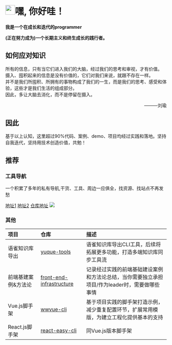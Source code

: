 <h1 align="left"><img src="https://raw.githubusercontent.com/iampavangandhi/iampavangandhi/master/gifs/Hi.gif" width="30px">嘿, 你好哇！</h1>

<h4>
<p>我是一个在成长和迭代的programmer  </p>
<p>(正在努力成为)一个长期主义和终生成长的践行者。</p>
</h4>

## 如何应对知识
所有的信息，只有当它们进入我们的大脑，经过我们的思考和审视，才有价值。  
摄入、囤积起来的信息是没有价值的，它们对我们来说，就跟不存在一样。  
并不是我们所囤积、所拥有的事物构成了我们的一生，而是我们的思考、感受和体验，这些才是我们生活的组成部分。  
因此，多让大脑去消化，而不是停留在摄入。

<p align="right">———刘瑜</p>

## 因此

<p>基于以上认知，这里超过90%代码、案例、demo、项目均经过实践和落地。坚持自我迭代，坚持用技术创造价值，共勉！<p>

## 推荐
### 工具导航

一个积累了多年的私有导航,干货、工具、周边一应俱全，找资源、找站点不再发愁  

[地址1](https://wwnav.netlify.app/) [地址2](https://fenav.vercel.app/) [仓库地址](https://github.com/vannvan/adoerww/tree/master/nav-refactor)
![](https://tva1.sinaimg.cn/large/008vxvgGgy1h8nbplny62j31ff0u0wmi.jpg) 
### 其他
|项目                |仓库                                                         |描述                                                         |
|:------------------- |:------------------------------------------------------------ |:------------------------------------------------------------ |
| 语雀知识库导出      | [yuque-tools](https://github.com/vannvan/yuque-tools)        | 语雀知识库导出CLI工具，后续将拓展更多功能，打造多端知识库同步工具流 |
| 前端基建案例&方法论 | [front-end-infrastructure](https://github.com/vannvan/front-end-infrastructure) | 记录经过实践的前端基础建设案例和方法论总结，当你需要独立承担项目/作为leader时，需要做哪些事情 |
| Vue.js脚手架        | [wwvue-cli](https://github.com/vannvan/wwvue-cli)            | 基于项目实践的脚手架打造示例，减少重复配置环节，扩展常用模版，为建立工程化提供基本的支持 |
| React.js脚手架      | [react-easy-cli](https://github.com/vannvan/react-easy-cli)  | 同Vue.js版本脚手架                                           |





